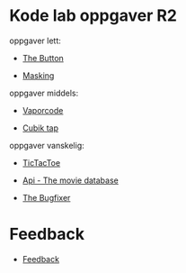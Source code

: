# Kode lab oppgaver R2
oppgaver lett:

* [The Button](https://jsfiddle.net/tbsBR/c0gf3vpd/46/)

* [Masking](https://jsfiddle.net/elm19/ojg3fmvL/37/)

oppgaver middels:

* [Vaporcode](https://jsfiddle.net/tbsBR/qvgto6sc/42/)

* [Cubik tap](https://jsfiddle.net/elm19/1muvtgon/72/)

oppgaver vanskelig:

* [TicTacToe](https://jsfiddle.net/Sion17/xs8tcg4L/18/)

* [Api - The movie database](https://jsfiddle.net/msv92/zkdcL61u/18/)

* [The Bugfixer](https://jsfiddle.net/alhaBrreg/8pnk40bo/370/)

# Feedback

*   [Feedback](https://docs.google.com/forms/d/e/1FAIpQLSf2nb1euAKhzfKx73D5ZexjqgJLvqqCC0ySxS5fEOEOl55LdA/viewform?usp=sf_link)
